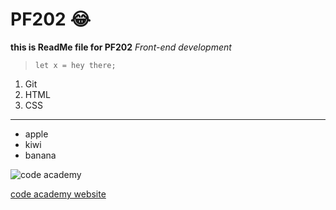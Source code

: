 # PF202 :joy:
**this is ReadMe file for PF202**
*Front-end development*
> `let x = hey there;`

1. Git
2. HTML
3. CSS

---

- apple
- kiwi
- banana

![code academy](https://upload.wikimedia.org/wikipedia/commons/8/82/Code-Academy-Logo.jpg)

[code academy website](https://code.edu.az)


